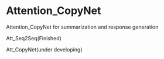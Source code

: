 # Attention_CopyNet

Attention_CopyNet for summarization and response generation

Att_Seq2Seq(Finished)

Att_CopyNet(under developing)
